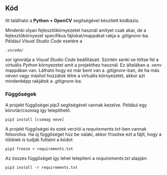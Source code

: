 ## Kód

Itt található a **Python + OpenCV** segítségével készített kódbázis.

Mindenki olyan fejlesztőkörnyezetet használ amilyet csak akar, de a fejlesztőkörnyezet specifikus 
fájlokat/mappákat rakja a *.gitignore*-ba. Például *Visual Studio Code* esetére a 

```
.vscode/
```

sor ignorálja a *Visual Studio Code* beállításait. Szintén senki se töltse fel a virtuális *Python* környezetet 
amit a projekthez használ. Ez általában a *.venv* mappában van. Látható hogy ez már bent van a *.gitignore*-ban, 
de ha más néven vagy máshol hozzátok létre a virtuális környezetet, akkor azt mindenképp rakjátok a *.gitignore*-ba.

### Függőségek

A projekt függőségei *pip3* segítségével vannak kezelve. Például egy könvtár/csomag így telepíthető.

```
pip3 install [csomag neve]
```

A projekt függőségei és ezek verziói a *requirements.txt*-ben vannak felsorolva. 
Ha új függőséget húz be valaki, akkor frissítse ezt a fájlt, hogy a többiek is tudják futtatni a kódot:

```
pip3 freeze > requirements.txt
```

Az összes függőséget így lehet telepíteni a *requirements.txt* alapján:

```
pip3 install -r requirements.txt
```